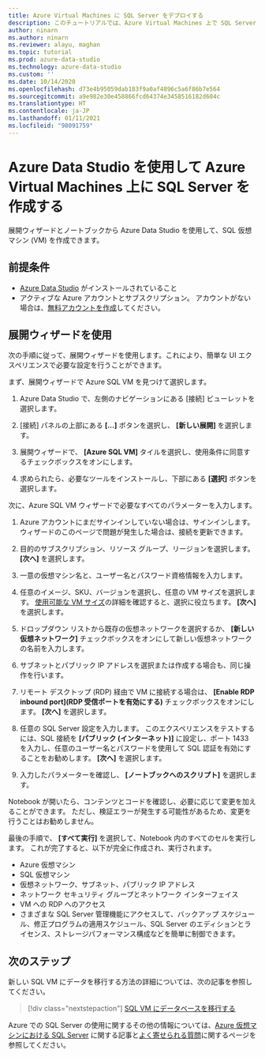 ```yaml
---
title: Azure Virtual Machines に SQL Server をデプロイする
description: このチュートリアルでは、Azure Virtual Machines 上で SQL Server を作成する方法について説明します
author: ninarn
ms.author: ninarn
ms.reviewer: alayu, maghan
ms.topic: tutorial
ms.prod: azure-data-studio
ms.technology: azure-data-studio
ms.custom: ''
ms.date: 10/14/2020
ms.openlocfilehash: d73e4b95059dab183f9a0af4896c5a6f86b7e564
ms.sourcegitcommit: a9e982e30e458866fcd64374e3458516182d604c
ms.translationtype: HT
ms.contentlocale: ja-JP
ms.lasthandoff: 01/11/2021
ms.locfileid: "98091759"
---
```

# <a name="create-sql-server-on-azure-virtual-machines-using-azure-data-studio"></a>Azure Data Studio を使用して Azure Virtual Machines 上に SQL Server を作成する

展開ウィザードとノートブックから Azure Data Studio を使用して、SQL 仮想マシン (VM) を作成できます。

## <a name="pre-requisites"></a>前提条件

- [Azure Data Studio](download-azure-data-studio.md) がインストールされていること
- アクティブな Azure アカウントとサブスクリプション。 アカウントがない場合は、[無料アカウントを作成](https://azure.microsoft.com/free/)してください。

## <a name="use-the-deployment-wizard"></a>展開ウィザードを使用

次の手順に従って、展開ウィザードを使用します。これにより、簡単な UI エクスペリエンスで必要な設定を行うことができます。

まず、展開ウィザードで Azure SQL VM を見つけて選択します。

1. Azure Data Studio で、左側のナビゲーションにある [接続] ビューレットを選択します。

2. [接続] パネルの上部にある **[...]** ボタンを選択し、 **[新しい展開]** を選択します。

3. 展開ウィザードで、 **[Azure SQL VM]** タイルを選択し、使用条件に同意するチェックボックスをオンにします。

4. 求められたら、必要なツールをインストールし、下部にある **[選択]** ボタンを選択します。

次に、Azure SQL VM ウィザードで必要なすべてのパラメーターを入力します。

1. Azure アカウントにまだサインインしていない場合は、サインインします。 ウィザードのこのページで問題が発生した場合は、接続を更新できます。

2. 目的のサブスクリプション、リソース グループ、リージョンを選択します。 **[次へ]** を選択します。

3. 一意の仮想マシン名と、ユーザー名とパスワード資格情報を入力します。

4. 任意のイメージ、SKU、バージョンを選択し、任意の VM サイズを選択します。 [使用可能な VM サイズ](/azure/virtual-machines/sizes)の詳細を確認すると、選択に役立ちます。 **[次へ]** を選択します。

5. ドロップダウン リストから既存の仮想ネットワークを選択するか、 **[新しい仮想ネットワーク]** チェックボックスをオンにして新しい仮想ネットワークの名前を入力します。

6. サブネットとパブリック IP アドレスを選択または作成する場合も、同じ操作を行います。

7. リモート デスクトップ (RDP) 経由で VM に接続する場合は、 **[Enable RDP inbound port]\(RDP 受信ポートを有効にする\)** チェックボックスをオンにします。 **[次へ]** を選択します。

8. 任意の SQL Server 設定を入力します。 このエクスペリエンスをテストするには、SQL 接続を **[パブリック (インターネット)]** に設定し、ポート 1433 を入力し、任意のユーザー名とパスワードを使用して SQL 認証を有効にすることをお勧めします。 **[次へ]** を選択します。

9. 入力したパラメーターを確認し、 **[ノートブックへのスクリプト]** を選択します。

Notebook が開いたら、コンテンツとコードを確認し、必要に応じて変更を加えることができます。 ただし、検証エラーが発生する可能性があるため、変更を行うことはお勧めしません。

最後の手順で、 **[すべて実行]** を選択して、Notebook 内のすべてのセルを実行します。 これが完了すると、以下が完全に作成され、実行されます。

- Azure 仮想マシン
- SQL 仮想マシン
- 仮想ネットワーク、サブネット、パブリック IP アドレス
- ネットワーク セキュリティ グループとネットワーク インターフェイス
- VM への RDP へのアクセス
- さまざまな SQL Server 管理機能にアクセスして、バックアップ スケジュール、修正プログラムの適用スケジュール、SQL Server のエディションとライセンス、ストレージパフォーマンス構成などを簡単に制御できます。

## <a name="next-steps"></a>次のステップ

新しい SQL VM にデータを移行する方法の詳細については、次の記事を参照してください。

> [!div class="nextstepaction"]
> [SQL VM にデータベースを移行する](/azure/azure-sql/virtual-machines/windows/migrate-to-vm-from-sql-server)

Azure での SQL Server の使用に関するその他の情報については、[Azure 仮想マシンにおける SQL Server](/azure/azure-sql/virtual-machines/windows/sql-server-on-azure-vm-iaas-what-is-overview) に関する記事と[よく寄せられる質問](/azure/azure-sql/virtual-machines/windows/frequently-asked-questions-faq)に関するページを参照してください。